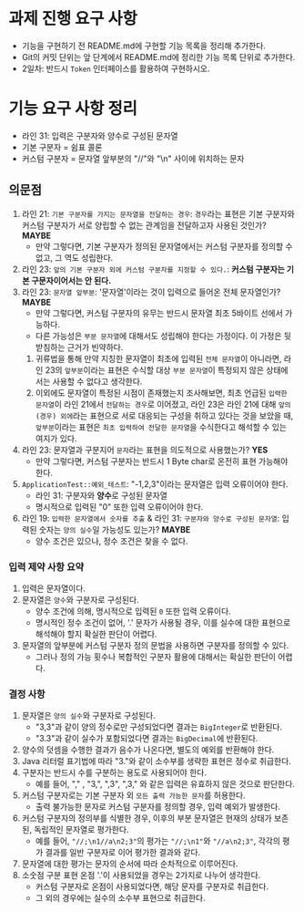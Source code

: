 # 과제 진행 요구 사항

- 기능을 구현하기 전 README.md에 구현할 기능 목록을 정리해 추가한다.
- Git의 커밋 단위는 앞 단계에서 README.md에 정리한 기능 목록 단위로 추가한다.
- 2일차: 반드시 `Token` 인터페이스를 활용하여 구현하시오.

# 기능 요구 사항 정리

- 라인 31: 입력은 구분자와 양수로 구성된 문자열
- 기본 구분자 = 쉼표 콜론
- 커스텀 구분자 = 문자열 앞부분의 "//"와 "\n" 사이에 위치하는 문자

## 의문점

1. 라인 21: `기본 구분자를 가지는 문자열을 전달하는 경우`: `경우`라는 표현은 기본 구분자와 커스텀 구분자가 서로 양립할 수 없는 관계임을 전달하고자 사용된 것인가? **MAYBE**
   - 만약 그렇다면, 기본 구분자가 정의된 문자열에서는 커스텀 구분자를 정의할 수 없고, 그 역도 성립한다.
2. 라인 23: `앞의 기본 구분자 외에 커스텀 구분자를 지정할 수 있다.`: **커스텀 구분자는 기본 구문자이어서는 안 된다.**
3. 라인 23: `문자열 앞부분`: '문자열'이라는 것이 입력으로 들어온 전체 문자열인가? **MAYBE**
   - 만약 그렇다면, 커스텀 구분자의 유무는 반드시 문자열 최초 5바이트 선에서 가능하다.
   - 다른 가능성은 `부분 문자열`에 대해서도 성립해야 한다는 가정이다. 이 가정은 뒷받침하는 근거가 빈약하다.
   1. 귀류법을 통해 만약 지칭한 문자열이 최초에 입력된 `전체 문자열`이 아니라면, 라인 23의 `앞부분`이라는 표현은 수식할 대상 `부분 문자열`이 특정되지 않은 상태에서는 사용할 수 없다고 생각한다.
   2. 이외에도 문자열이 특정된 시점이 존재했는지 조사해보면, 최초 언급된 `입력한 문자열`이 라인 21에서 `전달하는 경우`로 이어졌고, 라인 23은 라인 21에 대해 `앞의 (경우) 외에`라는 표현으로 서로 대응되는 구성을 취하고 있다는 것을 보았을 때, `앞부분`이라는 표현은 `최초 입력하여 전달한 문자열`을 수식한다고 해석할 수 있는 여지가 있다.
4. 라인 23: 문자열과 구분지어 `문자`라는 표현을 의도적으로 사용했는가? **YES**
   - 만약 그렇다면, 커스텀 구분자는 반드시 1 Byte char로 온전히 표현 가능해야 한다.
5. `ApplicationTest::예외_테스트`: "-1,2,3"이라는 문자열은 입력 오류이어야 한다.
   - 라인 31: 구분자와 **양수**로 구성된 문자열
   - 명시적으로 입력된 "0" 또한 입력 오류이어야 한다.
6. 라인 19: `입력한 문자열에서 숫자를 추출` & 라인 31: `구분자와 양수로 구성된 문자열`: 입력된 숫자는 `양의 실수`일 가능성도 있는가? **MAYBE**
   - 양수 조건은 있으나, 정수 조건은 찾을 수 없다.

### 입력 제약 사항 요약

1. 입력은 문자열이다.
2. 문자열은 `양수`와 구분자로 구성된다.
   - 양수 조건에 의해, 명시적으로 입력된 `0` 또한 입력 오류이다.
   - 명시적인 정수 조건이 없어, '.' 문자가 사용될 경우, 이를 실수에 대한 표현으로 해석해야 할지 확실한 판단이 어렵다.
3. 문자열의 앞부분에 커스텀 구분자 정의 문법을 사용하면 구분자를 정의할 수 있다.
   - 그러나 정의 가능 횟수나 복합적인 구분자 활용에 대해서는 확실한 판단이 어렵다.

### 결정 사항

1. 문자열은 `양의 실수`와 구분자로 구성된다.
   - "3,3"과 같이 양의 정수로만 구성되었다면 결과는 `BigInteger`로 반환된다.
   - "3.3"과 같이 실수가 포함되었다면 결과는 `BigDecimal`에 반환된다. 
2. 양수의 덧셈을 수행한 결과가 음수가 나온다면, 별도의 예외를 반환해야 한다.
3. Java 리터럴 표기법에 따라 "3."와 같이 소수부를 생략한 표현은 정수로 취급한다.
4. 구분자는 반드시 수를 구분하는 용도로 사용되어야 한다.
   - 예를 들어, "," , "3,", ",3", ",3," 와 같은 입력은 유효하지 않은 것으로 판단한다. 
5. 커스텀 구분자로는 기본 구분자 외 `모든 출력 가능한 문자`를 허용한다.
   - 출력 불가능한 문자로 커스텀 구분자를 정의할 경우, 입력 예외가 발생한다.
4. 커스텀 구분자의 정의부를 식별한 경우, 이후의 부분 문자열은 현재의 상태가 보존된, 독립적인 문자열로 평가한다.
   - 예를 들어, `"//;\n1//a\n2;3"`의 평가는 `"//;\n1"`와 `"//a\n2;3"`, 각각의 평가 결과를 일반 구분자로 이어 평가한 결과와 같다.
4. 문자열에 대한 평가는 문자의 순서에 따라 순차적으로 이루어진다.
5. 소숫점 구분 표현 온점 '.'이 사용되었을 경우는 2가지로 나누어 생각한다.
   - 커스텀 구분자로 온점이 사용되었다면, 해당 문자를 구분자로 취급한다.
   - 그 외의 경우에는 실수의 소수부 표현으로 취급한다.
